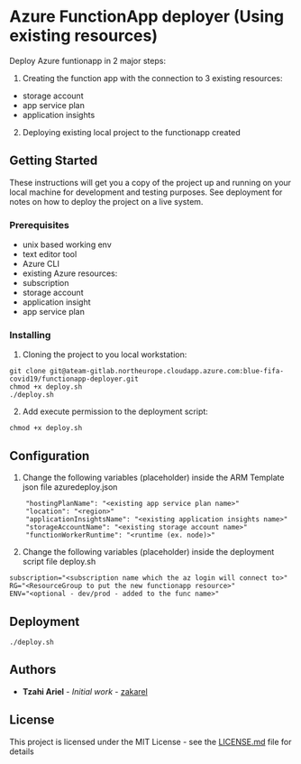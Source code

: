 # Azure FunctionApp deployer (Using existing resources)

Deploy Azure funtionapp in 2 major steps:
1. Creating the function app with the connection to 3 existing resources:
 - storage account
 - app service plan
 - application insights
2. Deploying existing local project to the functionapp created

## Getting Started

These instructions will get you a copy of the project up and running on your local machine for development and testing purposes. See deployment for notes on how to deploy the project on a live system.

### Prerequisites

- unix based working env
- text editor tool
- Azure CLI
- existing Azure resources:
 - subscription
 - storage account
 - application insight
 - app service plan

### Installing

1. Cloning the project to you local workstation:

```
git clone git@ateam-gitlab.northeurope.cloudapp.azure.com:blue-fifa-covid19/functionapp-deployer.git
chmod +x deploy.sh
./deploy.sh
```
2. Add execute permission to the deployment script:

```
chmod +x deploy.sh
```

## Configuration

1. Change the following variables (placeholder) inside the ARM Template json file azuredeploy.json
```
    "hostingPlanName": "<existing app service plan name>"
    "location": "<region>"
    "applicationInsightsName": "<existing application insights name>"
    "storageAccountName": "<existing storage account name>"
    "functionWorkerRuntime": "<runtime (ex. node)>"
```
2. Change the following variables (placeholder) inside the deployment script file deploy.sh
```
subscription="<subscription name which the az login will connect to>"
RG="<ResourceGroup to put the new functionapp resource>"
ENV="<optional - dev/prod - added to the func name>"
```

## Deployment

```
./deploy.sh
```

## Authors

* **Tzahi Ariel** - *Initial work* - [zakarel](https://github.com/zakarel)

## License

This project is licensed under the MIT License - see the [LICENSE.md](LICENSE.md) file for details

